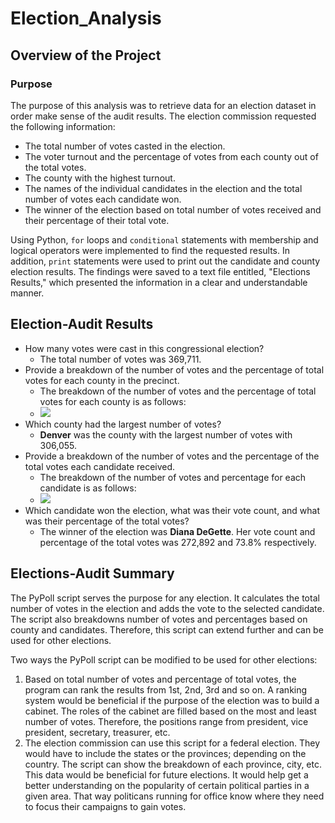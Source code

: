 # Election_Analysis

## Overview of the Project

### Purpose
The purpose of this analysis was to retrieve data for an election dataset in order make sense of the audit results. The election commission requested the following information:
- The total number of votes casted in the election.
- The voter turnout and the percentage of votes from each county out of the total votes.
- The county with the highest turnout.
- The names of the individual candidates in the election and the total number of votes each candidate won.
- The winner of the election based on total number of votes received and their percentage of their total vote.

Using Python, `for` loops and `conditional` statements with membership and logical operators were implemented to find the requested results. In addition, `print` statements were used to print out the candidate and county election results. The findings were saved to a text file entitled, "Elections Results," which presented the information in a clear and understandable manner. 

## Election-Audit Results
 - How many votes were cast in this congressional election?
    - The total number of votes was 369,711.
 - Provide a breakdown of the number of votes and the percentage of total votes for each county in the precinct.
    - The breakdown of the number of votes and the percentage of total votes for each county is as follows:
    - ![](https://github.com/irenedepacina/Election_Analysis/blob/main/Resources/County_results.png)
 - Which county had the largest number of votes?
    - **Denver** was the county with the largest number of votes with 306,055.
 - Provide a breakdown of the number of votes and the percentage of the total votes each candidate received.
    - The breakdown of the number of votes and percentage for each candidate is as follows:
    - ![](https://github.com/irenedepacina/Election_Analysis/blob/main/Resources/Candidates_results.png)
 - Which candidate won the election, what was their vote count, and what was their percentage of the total votes? 
    - The winner of the election was **Diana DeGette**. Her vote count and percentage of the total votes was 272,892 and 73.8% respectively.

## Elections-Audit Summary 
The PyPoll script serves the purpose for any election. It calculates the total number of votes in the election and adds the vote to the selected candidate. The script also breakdowns number of votes and percentages based on county and candidates. Therefore, this script can extend further and can be used for other elections.
 
Two ways the PyPoll script can be modified to be used for other elections:
1. Based on total number of votes and percentage of total votes, the program can rank the results from 1st, 2nd, 3rd and so on. A ranking system would be beneficial if the purpose of the election was to build a cabinet. The roles of the cabinet are filled based on the most and least number of votes. Therefore, the positions range from president, vice president, secretary, treasurer, etc. 
2. The election commission can use this script for a federal election. They would have to include the states or the provinces; depending on the country. The script can show the breakdown of each province, city, etc. This data would be beneficial for future elections. It would help get a better understanding on the popularity of certain political parties in a given area. That way politicans running for office know where they need to focus their campaigns to gain votes.
